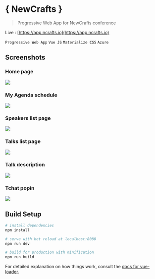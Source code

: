 # { NewCrafts }

> Progressive Web App for NewCrafts conference

Live : [https://app.ncrafts.io](https://app.ncrafts.io)

`Progressive Web App` `Vue JS` `Materialize CSS` `Azure`

## Screenshots

### Home page

![](https://github.com/ismailnguyen/Ncrafts-PWA/raw/master/screenshots/home%20page.PNG)

### My Agenda schedule

![](https://github.com/ismailnguyen/Ncrafts-PWA/raw/master/screenshots/my%20agenda.PNG)

### Speakers list page

![](https://github.com/ismailnguyen/Ncrafts-PWA/raw/master/screenshots/speaker.PNG)

### Talks list page

![](https://github.com/ismailnguyen/Ncrafts-PWA/raw/master/screenshots/talk.PNG)

### Talk description

![](https://github.com/ismailnguyen/Ncrafts-PWA/raw/master/screenshots/talk%20description.PNG)

### Tchat popin

![](https://github.com/ismailnguyen/Ncrafts-PWA/raw/master/screenshots/tchat.PNG)


## Build Setup

``` bash
# install dependencies
npm install

# serve with hot reload at localhost:8080
npm run dev

# build for production with minification
npm run build
```

For detailed explanation on how things work, consult the [docs for vue-loader](http://vuejs.github.io/vue-loader).
